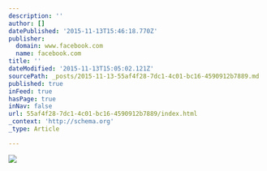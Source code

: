 ```yaml
---
description: ''
author: []
datePublished: '2015-11-13T15:46:18.770Z'
publisher:
  domain: www.facebook.com
  name: facebook.com
title: ''
dateModified: '2015-11-13T15:05:02.121Z'
sourcePath: _posts/2015-11-13-55af4f28-7dc1-4c01-bc16-4590912b7889.md
published: true
inFeed: true
hasPage: true
inNav: false
url: 55af4f28-7dc1-4c01-bc16-4590912b7889/index.html
_context: 'http://schema.org'
_type: Article

---
```

![](https://scontent-arn2-1.xx.fbcdn.net/hphotos-xtf1/v/t1.0-9/s851x315/12063657_456198627885983_1701014896962589951_n.jpg?oh=5a9972ecb999a1b27866d5fc5a594579&oe=56F97EAB)